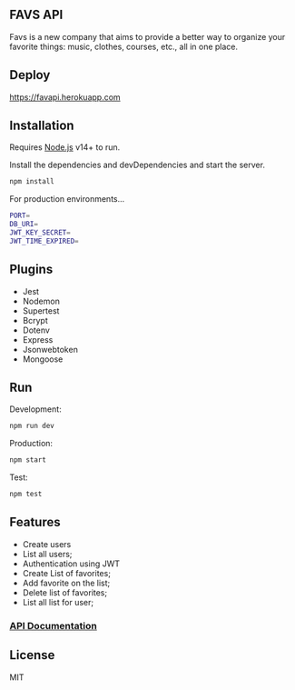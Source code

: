 ## FAVS API

Favs is a new company that aims to provide a better way to organize your favorite things: music, clothes, courses, etc., all in one place.

## Deploy

https://favapi.herokuapp.com

## Installation

Requires [Node.js](https://nodejs.org/) v14+ to run.

Install the dependencies and devDependencies and start the server.

```sh
npm install
```

For production environments...

```sh
PORT=
DB_URI=
JWT_KEY_SECRET=
JWT_TIME_EXPIRED=
```

## Plugins

- Jest
- Nodemon
- Supertest
- Bcrypt
- Dotenv
- Express
- Jsonwebtoken
- Mongoose

## Run

Development:

```sh
npm run dev
```

Production:

```sh
npm start
```

Test:

```sh
npm test
```

## Features

- Create users
- List all users;
- Authentication using JWT
- Create List of favorites;
- Add favorite on the list;
- Delete list of favorites;
- List all list for user;

### [API Documentation](https://documenter.getpostman.com/view/1888478/UyrAFHTq "API Documentation")

## License

MIT

